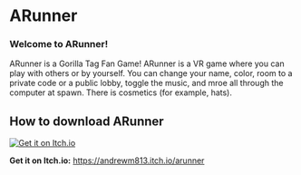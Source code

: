 # ARunner

### Welcome to ARunner!

ARunner is a Gorilla Tag Fan Game! ARunner is a VR game where you can play with others or by yourself. You can change your name, color, room to a private code or a public lobby, toggle the music, and mroe all through the computer at spawn. There is cosmetics (for example, hats).

## How to download ARunner

[![Get it on Itch.io](https://img.shields.io/badge/Get_it_on-Itch.io-FA5C5C?style=for-the-badge&logo=itch-io&logoColor=white)](https://andrewm813.itch.io/arunner)

**Get it on Itch.io:** https://andrewm813.itch.io/arunner

